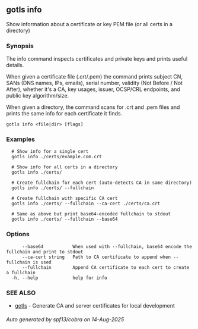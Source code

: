 ## gotls info

Show information about a certificate or key PEM file (or all certs in a directory)

### Synopsis

The info command inspects certificates and private keys and prints useful details.

When given a certificate file (.crt/.pem) the command prints subject CN, SANs (DNS names, IPs, emails),
serial number, validity (Not Before / Not After), whether it's a CA, key usages, issuer,
OCSP/CRL endpoints, and public key algorithm/size.

When given a directory, the command scans for .crt and .pem files and prints the same info
for each certificate it finds.

```
gotls info <file|dir> [flags]
```

### Examples

```
  # Show info for a single cert
  gotls info ./certs/example.com.crt

  # Show info for all certs in a directory
  gotls info ./certs/

  # Create fullchain for each cert (auto-detects CA in same directory)
  gotls info ./certs/ --fullchain

  # Create fullchain with specific CA cert
  gotls info ./certs/ --fullchain --ca-cert ./certs/ca.crt

  # Same as above but print base64-encoded fullchain to stdout
  gotls info ./certs/ --fullchain --base64
```

### Options

```
      --base64           When used with --fullchain, base64 encode the fullchain and print to stdout
      --ca-cert string   Path to CA certificate to append when --fullchain is used
      --fullchain        Append CA certificate to each cert to create a fullchain
  -h, --help             help for info
```

### SEE ALSO

* [gotls](gotls.md)	 - Generate CA and server certificates for local development

###### Auto generated by spf13/cobra on 14-Aug-2025
